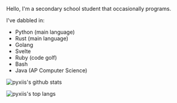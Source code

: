 Hello, I'm a secondary school student that occasionally programs.

I've dabbled in:
- Python (main language)
- Rust (main language)
- Golang
- Svelte
- Ruby (code golf)
- Bash
- Java (AP Computer Science)

![pyxiis's github stats](https://github-readme-stats.vercel.app/api?username=eniraa&include_all_commits=true&theme=github_dark)

![pyxiis's top langs](https://github-readme-stats.vercel.app/api/top-langs/?username=eniraa&layout=compact&theme=github_dark)

